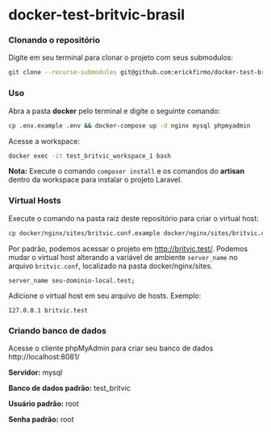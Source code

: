# docker-test-britvic-brasil

### Clonando o repositório

Digite em seu terminal para clonar o projeto com seus submodulos:

```sh
git clone --recurse-submodules git@github.com:erickfirmo/docker-test-britvic-brasil.git
```


### Uso

Abra a pasta **docker** pelo terminal e digite o seguinte comando:

```sh
cp .env.example .env && docker-compose up -d nginx mysql phpmyadmin
```

Acesse a workspace:

```sh
docker exec -it test_britvic_workspace_1 bash
```

**Nota:** Execute o comando ``composer install`` e os comandos do **artisan** dentro da workspace para instalar o projeto Laravel.

### Virtual Hosts

Execute o comando na pasta raiz deste repositório para criar o virtual host:

```sh
cp docker/nginx/sites/britvic.conf.example docker/nginx/sites/britvic.conf
```

Por padrão, podemos acessar o projeto em http://britvic.test/. Podemos mudar o virtual host alterando a variável de ambiente `server_name` no arquivo `britvic.conf`, localizado na pasta docker/nginx/sites.

```
server_name seu-dominio-local.test;
```

Adicione o virtual host em seu arquivo de hosts. Exemplo:

```
127.0.0.1 britvic.test
```

### Criando banco de dados

Acesse o cliente phpMyAdmin para criar seu banco de dados http://localhost:8081/

**Servidor:** mysql

**Banco de dados padrão:** test_britvic

**Usuário padrão:** root

**Senha padrão:** root
